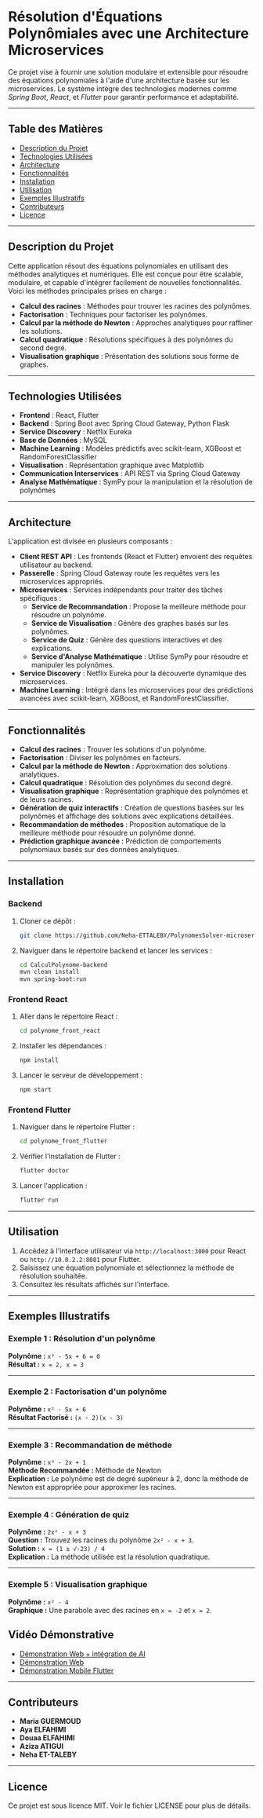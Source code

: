 # **Résolution d'Équations Polynômiales avec une Architecture Microservices**

Ce projet vise à fournir une solution modulaire et extensible pour résoudre des équations polynomiales à l'aide d'une architecture basée sur les microservices. Le système intègre des technologies modernes comme *Spring Boot*, *React*, et *Flutter* pour garantir performance et adaptabilité.

---

## **Table des Matières**
- [Description du Projet](#description-du-projet)
- [Technologies Utilisées](#technologies-utilisées)
- [Architecture](#architecture)
- [Fonctionnalités](#fonctionnalités)
- [Installation](#installation)
- [Utilisation](#utilisation)
- [Exemples Illustratifs](#exemples-illustratifs)
- [Contributeurs](#contributeurs)
- [Licence](#licence)

---

## **Description du Projet**

Cette application résout des équations polynomiales en utilisant des méthodes analytiques et numériques. Elle est conçue pour être scalable, modulaire, et capable d'intégrer facilement de nouvelles fonctionnalités. Voici les méthodes principales prises en charge :

- **Calcul des racines** : Méthodes pour trouver les racines des polynômes.
- **Factorisation** : Techniques pour factoriser les polynômes.
- **Calcul par la méthode de Newton** : Approches analytiques pour raffiner les solutions.
- **Calcul quadratique** : Résolutions spécifiques à des polynômes du second degré.
- **Visualisation graphique** : Présentation des solutions sous forme de graphes.

---

## **Technologies Utilisées**

- **Frontend** : React, Flutter
- **Backend** : Spring Boot avec Spring Cloud Gateway, Python Flask
- **Service Discovery** : Netflix Eureka
- **Base de Données** : MySQL
- **Machine Learning** : Modèles prédictifs avec scikit-learn, XGBoost et RandomForestClassifier
- **Visualisation** : Représentation graphique avec Matplotlib
- **Communication Interservices** : API REST via Spring Cloud Gateway
- **Analyse Mathématique** : SymPy pour la manipulation et la résolution de polynômes

---

## **Architecture**

L'application est divisée en plusieurs composants :

- **Client REST API** : Les frontends (React et Flutter) envoient des requêtes utilisateur au backend.
- **Passerelle** : Spring Cloud Gateway route les requêtes vers les microservices appropriés.
- **Microservices** : Services indépendants pour traiter des tâches spécifiques :
  - **Service de Recommandation** : Propose la meilleure méthode pour résoudre un polynôme.
  - **Service de Visualisation** : Génère des graphes basés sur les polynômes.
  - **Service de Quiz** : Génère des questions interactives et des explications.
  - **Service d'Analyse Mathématique** : Utilise SymPy pour résoudre et manipuler les polynômes.
- **Service Discovery** : Netflix Eureka pour la découverte dynamique des microservices.
- **Machine Learning** : Intégré dans les microservices pour des prédictions avancées avec scikit-learn, XGBoost, et RandomForestClassifier.

---

## **Fonctionnalités**

- **Calcul des racines** : Trouver les solutions d'un polynôme.
- **Factorisation** : Diviser les polynômes en facteurs.
- **Calcul par la méthode de Newton** : Approximation des solutions analytiques.
- **Calcul quadratique** : Résolution des polynômes du second degré.
- **Visualisation graphique** : Représentation graphique des polynômes et de leurs racines.
- **Génération de quiz interactifs** : Création de questions basées sur les polynômes et affichage des solutions avec explications détaillées.
- **Recommandation de méthodes** : Proposition automatique de la meilleure méthode pour résoudre un polynôme donné.
- **Prédiction graphique avancée** : Prédiction de comportements polynomiaux basés sur des données analytiques.


---

## **Installation**

### **Backend**
1. Cloner ce dépôt :
   ```bash
   git clone https://github.com/Neha-ETTALEBY/PolynomesSolver-microservices.git
   ```
2. Naviguer dans le répertoire backend et lancer les services :
   ```bash
   cd CalculPolynome-backend
   mvn clean install
   mvn spring-boot:run
   ```

### **Frontend React**
1. Aller dans le répertoire React :
   ```bash
   cd polynome_front_react
   ```
2. Installer les dépendances :
   ```bash
   npm install
   ```
3. Lancer le serveur de développement :
   ```bash
   npm start
   ```

### **Frontend Flutter**
1. Naviguer dans le répertoire Flutter :
   ```bash
   cd polynome_front_flutter
   ```
2. Vérifier l'installation de Flutter :
   ```bash
   flutter doctor
   ```
3. Lancer l'application :
   ```bash
   flutter run
   ```

---

## **Utilisation**

1. Accédez à l'interface utilisateur via `http://localhost:3000` pour React ou `http://10.0.2.2:8081` pour Flutter.
2. Saisissez une équation polynomiale et sélectionnez la méthode de résolution souhaitée.
3. Consultez les résultats affichés sur l'interface.

---

## **Exemples Illustratifs**

### Exemple 1 : Résolution d'un polynôme 
**Polynôme :** `x² - 5x + 6 = 0`  
**Résultat :** `x = 2, x = 3`

---

### Exemple 2 : Factorisation d'un polynôme
**Polynôme :** `x² - 5x + 6`  
**Résultat Factorisé :** `(x - 2)(x - 3)`

---

### Exemple 3 : Recommandation de méthode
**Polynôme :** `x³ - 2x + 1`  
**Méthode Recommandée :** Méthode de Newton  
**Explication :** Le polynôme est de degré supérieur à 2, donc la méthode de Newton est appropriée pour approximer les racines.

---

### Exemple 4 : Génération de quiz
**Polynôme :** `2x² - x + 3`  
**Question :** Trouvez les racines du polynôme `2x² - x + 3`.  
**Solution :** `x = (1 ± √-23) / 4`  
**Explication :** La méthode utilisée est la résolution quadratique.

---

### Exemple 5 : Visualisation graphique
**Polynôme :** `x² - 4`  
**Graphique :** Une parabole avec des racines en `x = -2` et `x = 2`.


## **Vidéo Démonstrative**

- [Démonstration Web + intégration de AI ](https://github.com/user-attachments/assets/34b040fb-0d33-4617-a6f7-198272684aa4)
- [Démonstration Web](https://github.com/user-attachments/assets/52c34e39-b6e8-420a-af23-55b1330a4ec2)
- [Démonstration Mobile Flutter](https://github.com/user-attachments/assets/68736cf1-891f-4c27-a825-03b8cb6e1e44)

---

## **Contributeurs**

- **Maria GUERMOUD**
- **Aya ELFAHIMI**
- **Douaa ELFAHIMI**
- **Aziza ATIGUI**
- **Neha ET-TALEBY**

---

## **Licence**

Ce projet est sous licence MIT. Voir le fichier LICENSE pour plus de détails.
